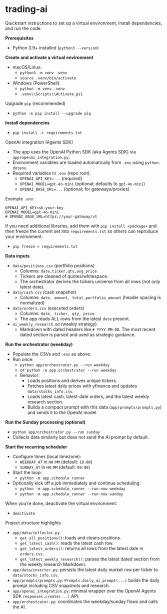 # trading-ai

Quickstart instructions to set up a virtual environment, install dependencies, and run the code.

**Prerequisites**
- Python 3.9+ installed (`python3 --version`)

**Create and activate a virtual environment**
- macOS/Linux:
  - `python3 -m venv .venv`
  - `source .venv/bin/activate`
- Windows (PowerShell):
  - `python -m venv .venv`
  - `.venv\\Scripts\\Activate.ps1`

Upgrade `pip` (recommended)
- `python -m pip install --upgrade pip`

**Install dependencies**
- `pip install -r requirements.txt`

OpenAI integration (Agents SDK)
- The app uses the OpenAI Python SDK (aka Agents SDK) via `app/openai_integration.py`.
- Environment variables are loaded automatically from `.env` using `python-dotenv`.
- Required variables in `.env` (repo root):
  - `OPENAI_API_KEY=...` (required)
  - `OPENAI_MODEL=gpt-4o-mini` (optional; defaults to `gpt-4o-mini`)
  - `OPENAI_BASE_URL=...` (optional; for gateways/proxies)

Example `.env`:
```
OPENAI_API_KEY=sk-your-key
OPENAI_MODEL=gpt-4o-mini
# OPENAI_BASE_URL=https://your-gateway/v1
```

If you need additional libraries, add them with `pip install <package>` and then freeze the current set into `requirements.txt` so others can reproduce your environment:
- `pip freeze > requirements.txt`

**Data inputs**
- `data/positions.csv` (portfolio positions)
  - Columns: `date,ticker,qty,avg_price`
  - Tickers are cleaned of quotes/whitespace.
  - The orchestrator derives the tickers universe from all rows (not only latest date).
- `data/cash.csv` (cash snapshot)
  - Columns: `date, amount, total_portfolio_amount` (header spacing is normalized)
- `data/orders.csv` (executed orders)
  - Columns: `date, ticker, qty, price`
  - The app reads ALL rows from the latest `date` present.
- `ai_weekly_research.md` (weekly strategy)
  - Markdown with dated headers like `# YYYY-MM-DD`. The most recent dated section is parsed and used as strategic guidance.

**Run the orchestrator (weekday)**
- Populate the CSVs and `.env` as above.
- Run once:
  - `python app/orchestrator.py --run weekday`
  - or: `python -m app.orchestrator --run weekday`
  - Behavior:
    - Loads positions and derives unique tickers.
    - Fetches latest daily prices with yfinance and updates `data/stocks_info.csv`.
    - Loads latest cash, latest-date orders, and the latest weekly research section.
    - Builds a compact prompt with this data (`app/prompts/prompts.py`) and sends it to the OpenAI model.

**Run the Sunday processing (optional)**
- `python app/orchestrator.py --run sunday`
- Collects data similarly but does not send the AI prompt by default.

**Start the recurring scheduler**
- Configure times (local timezone):
  - `WEEKDAY_AT` in `HH:MM` (default: `18:00`)
  - `SUNDAY_AT` in `HH:MM` (default: `09:00`)
- Start the loop:
  - `python -m app.schedule_runner`
- Optionally kick off a job immediately and continue scheduling:
  - `python -m app.schedule_runner --run-now weekday`
  - `python -m app.schedule_runner --run-now sunday`

When you’re done, deactivate the virtual environment:
- `deactivate`

Project structure highlights
- `app/data/collector.py`
  - `get_all_positions()`: loads and cleans positions.
  - `get_latest_cash()`: reads the latest cash row.
  - `get_latest_orders()`: returns all rows from the latest date in `orders.csv`.
  - `get_latest_weekly_research()`: parses the latest dated section from the weekly research Markdown.
- `app/data/inserter.py`: persists the latest daily market row per ticker to `data/stocks_info.csv`.
- `app/prompts/prompts.py`: `Prompts.daily_ai_prompt(...)` builds the daily prompt including CSV snapshots and research.
- `app/openai_integration.py`: minimal wrapper over the OpenAI Agents SDK `responses.create(...)` API.
- `app/orchestrator.py`: coordinates the weekday/sunday flows and calls the AI.
